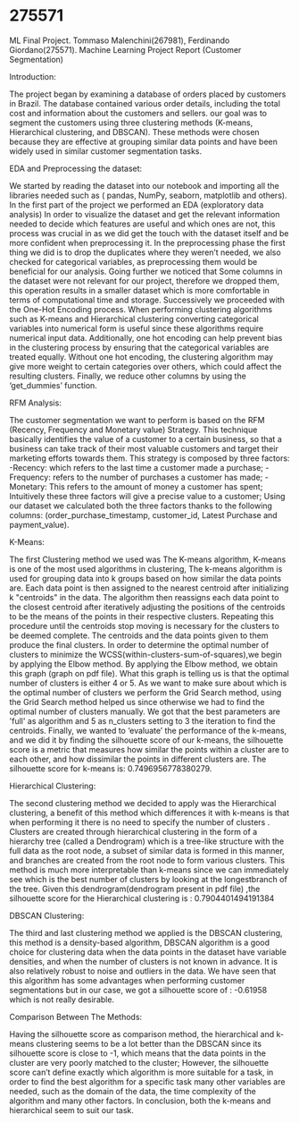 # 275571
ML Final Project. Tommaso Malenchini(267981), Ferdinando Giordano(275571).
Machine Learning Project Report (Customer Segmentation)


Introduction:

The project began by examining a database of orders placed by customers in Brazil. The database contained various order details, including the total cost and information about the customers and sellers. our goal was to segment the customers using three clustering methods (K-means, Hierarchical clustering, and DBSCAN). These methods were chosen because they are effective at grouping similar data points and have been widely used in similar customer segmentation tasks.



EDA and Preprocessing the dataset:

We started by reading the dataset into our notebook and importing all the libraries needed such as ( pandas, NumPy, seaborn, matplotlib and others).
In the first part of the project we performed an EDA (exploratory data analysis) In order to visualize the dataset and get the relevant information needed  to decide which features are useful and which ones are not, this process was crucial in as we did get the touch with the dataset itself and be more confident when preprocessing it.
In the preprocessing phase the first thing we did is to drop the duplicates where they weren’t needed, we also checked for categorical variables, as preprocessing them would be beneficial for our analysis.  Going further we noticed that Some columns in the dataset were not relevant for our project, therefore we dropped them, this operation results in a smaller dataset which is more comfortable in terms of computational time and storage. 
Successively we proceeded with the One-Hot Encoding process. When performing clustering algorithms such as K-means and Hierarchical clustering converting categorical variables into numerical form is useful since these algorithms require numerical input data. Additionally, one hot encoding can help prevent bias in the clustering process by ensuring that the categorical variables are treated equally. Without one hot encoding, the clustering algorithm may give more weight to certain categories over others, which could affect the resulting clusters. Finally, we reduce other columns by using the ‘get_dummies’ function.




RFM Analysis:

The customer segmentation we want to perform is based on the RFM (Recency, Frequency and Monetary value) Strategy. This technique basically identifies the value of a customer to a certain business, so that a business can take track of their most valuable customers and target their marketing efforts towards them. This strategy is composed by three factors: 
-Recency: which refers to the last time a customer made a purchase;
-Frequency: refers to the number of purchases a customer has made;
-Monetary: This refers to the amount of money a customer has spent;
Intuitively these three factors will give a precise value to a customer;
Using our dataset we calculated both the three factors thanks to the following columns: (order_purchase_timestamp, customer_id, Latest Purchase and payment_value). 



K-Means:

The first Clustering method we used was The K-means algorithm, K-means is one of the most used algorithms in clustering, The k-means algorithm is used for grouping data into k groups based on how similar the data points are. Each data point is then assigned to the nearest centroid after initializing k "centroids" in the data. The algorithm then reassigns each data point to the closest centroid after iteratively adjusting the positions of the centroids to be the means of the points in their respective clusters. Repeating this procedure until the centroids stop moving is necessary for the clusters to be deemed complete. The centroids and the data points given to them produce the final clusters.
In order to determine the optimal number of clusters to minimize the WCSS(within-clusters-sum-of-squares),we begin by applying the Elbow method. By applying the Elbow method, we obtain this graph (graph on pdf file).
What this graph is telling us is that the optimal number of clusters is either 4 or 5. As we want to make sure about which is the optimal number of clusters we perform the Grid Search method, using the Grid Search method helped us since otherwise we had to find the optimal number of clusters manually. 
We got that the best parameters are 'full' as algorithm and 5 as n_clusters setting to 3 the iteration to find the centroids. 
Finally, we wanted to ‘evaluate’ the performance of the k-means, and we did it by finding the silhouette score of our k-means, the silhouette score is a metric that measures how similar the points within a cluster are to each other, and how dissimilar the points in different clusters are.  The silhouette score for k-means is: 0.7496956778380279.



Hierarchical Clustering:

The second clustering method we decided to apply was the Hierarchical clustering, a benefit of this method which differences it with k-means is that  when performing it there is no need to specify the number of clusters . Clusters are created through hierarchical clustering in the form of a hierarchy tree (called a Dendrogram) which is a tree-like structure with the full data as the root node, a subset of similar data is formed in this manner, and branches are created from the root node to form various clusters. This method is much more interpretable than k-means since we can immediately see which is the best number of clusters by looking at the longestbranch of the tree.
Given this dendrogram(dendrogram present in pdf file) ,the silhouette score for the Hierarchical clustering is : 0.7904401494191384



DBSCAN Clustering:

The third and last clustering method we applied is the DBSCAN clustering, this method is a density-based algorithm, DBSCAN algorithm is a good choice for clustering data when the data points in the dataset have variable densities, and when the number of clusters is not known in advance. It is also relatively robust to noise and outliers in the data. We have seen that this algorithm has some advantages when performing customer segmentations but in our case, we got a silhouette score of : -0.61958 which is not really desirable. 



Comparison Between The Methods:

Having the silhouette score as comparison method, the hierarchical and k-means clustering seems to be a lot better than the DBSCAN since its silhouette score is close to -1, which means that the data points in the cluster are very poorly matched to the cluster; However, the silhouette score can’t define exactly which algorithm is more suitable for a task, in order to find the best algorithm for a specific task many other variables are needed, such as the domain of the data, the time complexity of the algorithm and many other factors.
In conclusion, both the k-means and hierarchical seem to suit our task. 
